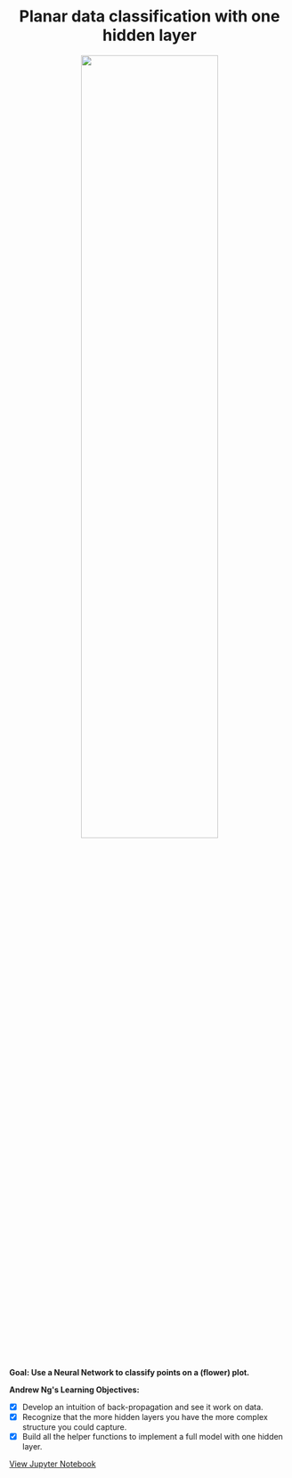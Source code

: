 <h1 align="center">Planar data classification with one hidden layer</h1>

<p align="center">
<img src="https://ucarecdn.com/8a6a0d2c-8bc6-4258-97a2-0915f040b45b/" width="70%" height="60%" >
</p>
<b>Goal: Use a Neural Network to classify points on a (flower) plot.</b>

<b>Andrew Ng's Learning Objectives:</b> 

- [x] Develop an intuition of back-propagation and see it work on data.
- [x] Recognize that the more hidden layers you have the more complex structure you could capture.
- [x] Build all the helper functions to implement a full model with one hidden layer.

[View Jupyter Notebook](https://github.com/codeamt/Deep-Learning-AI/blob/master/1%20Neural%20Networks%20and%20Deep%20Learning/Implementations/3%20Shallow%20Neural%20Networks/1-PA/Planar%2Bdata%2Bclassification%2Bwith%2Bone%2Bhidden%2Blayer%2Bv5.ipynb
)

